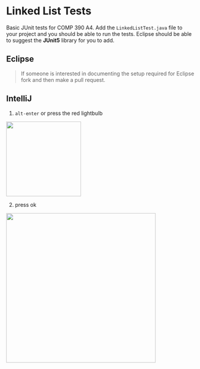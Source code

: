 # Linked List Tests

Basic JUnit tests for COMP 390 A4. Add the `LinkedListTest.java` file to your project and you should be able to run the tests. Eclipse should be able to suggest the **JUnit5** library for you to add.

## Eclipse
> If someone is interested in documenting the setup required for Eclipse fork and then make a pull request.

## IntelliJ

  1. `alt-enter` or press the red lightbulb
  
  <img src="https://i.imgur.com/H6fCLBs.png" width="200"/>
  
  
  2. press ok
  
  <img src="https://i.imgur.com/kSId3x4.png" width="400"/>
